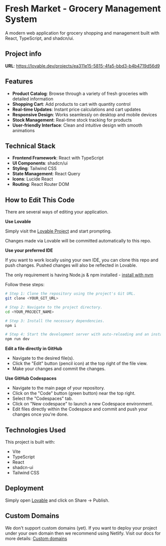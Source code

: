 # Fresh Market - Grocery Management System

A modern web application for grocery shopping and management built with React, TypeScript, and shadcn/ui.

## Project info

**URL**: https://lovable.dev/projects/ea311e15-5815-4fa5-bbd3-b4b4719d56d9

## Features

- **Product Catalog**: Browse through a variety of fresh groceries with detailed information
- **Shopping Cart**: Add products to cart with quantity control
- **Real-time Updates**: Instant price calculations and cart updates
- **Responsive Design**: Works seamlessly on desktop and mobile devices
- **Stock Management**: Real-time stock tracking for products
- **User-friendly Interface**: Clean and intuitive design with smooth animations

## Technical Stack

- **Frontend Framework**: React with TypeScript
- **UI Components**: shadcn/ui
- **Styling**: Tailwind CSS
- **State Management**: React Query
- **Icons**: Lucide React
- **Routing**: React Router DOM

## How to Edit This Code

There are several ways of editing your application.

**Use Lovable**

Simply visit the [Lovable Project](https://lovable.dev/projects/ea311e15-5815-4fa5-bbd3-b4b4719d56d9) and start prompting.

Changes made via Lovable will be committed automatically to this repo.

**Use your preferred IDE**

If you want to work locally using your own IDE, you can clone this repo and push changes. Pushed changes will also be reflected in Lovable.

The only requirement is having Node.js & npm installed - [install with nvm](https://github.com/nvm-sh/nvm#installing-and-updating)

Follow these steps:

```sh
# Step 1: Clone the repository using the project's Git URL.
git clone <YOUR_GIT_URL>

# Step 2: Navigate to the project directory.
cd <YOUR_PROJECT_NAME>

# Step 3: Install the necessary dependencies.
npm i

# Step 4: Start the development server with auto-reloading and an instant preview.
npm run dev
```

**Edit a file directly in GitHub**

- Navigate to the desired file(s).
- Click the "Edit" button (pencil icon) at the top right of the file view.
- Make your changes and commit the changes.

**Use GitHub Codespaces**

- Navigate to the main page of your repository.
- Click on the "Code" button (green button) near the top right.
- Select the "Codespaces" tab.
- Click on "New codespace" to launch a new Codespace environment.
- Edit files directly within the Codespace and commit and push your changes once you're done.

## Technologies Used

This project is built with:

- Vite
- TypeScript
- React
- shadcn-ui
- Tailwind CSS

## Deployment

Simply open [Lovable](https://lovable.dev/projects/ea311e15-5815-4fa5-bbd3-b4b4719d56d9) and click on Share -> Publish.

## Custom Domains

We don't support custom domains (yet). If you want to deploy your project under your own domain then we recommend using Netlify. Visit our docs for more details: [Custom domains](https://docs.lovable.dev/tips-tricks/custom-domain/)
